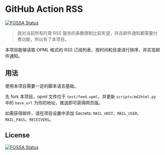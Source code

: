 # GitHub Action RSS
[![FOSSA Status](https://app.fossa.com/api/projects/git%2Bgithub.com%2Frogeryoungh%2Fgithub-action-rss.svg?type=shield)](https://app.fossa.com/projects/git%2Bgithub.com%2Frogeryoungh%2Fgithub-action-rss?ref=badge_shield)


> 我对当前所有托管 RSS 服务的条数限制比较失望，并且邮件通知都需要付费功能，所以有了本项目。

本项目能够读取 OPML 格式的 RSS 订阅列表，按时间和目录进行排序，并实现邮件通知。

## 用法

使用本项目需要一定的脚本语言基础。

先 fork 本项目，opml 文件位于 `test/feed.opml`，并更新 `scripts/md2html.py` 中的 `base_url` 为你的地址，推送即可获得网页版。

如需获得邮件，请在项目设置中添加 Secrets: `MAIL_HOST`、`MAIL_USER`、`MAIL_PASS`、`RECEIVERS`。


## License
[![FOSSA Status](https://app.fossa.com/api/projects/git%2Bgithub.com%2Frogeryoungh%2Fgithub-action-rss.svg?type=large)](https://app.fossa.com/projects/git%2Bgithub.com%2Frogeryoungh%2Fgithub-action-rss?ref=badge_large)